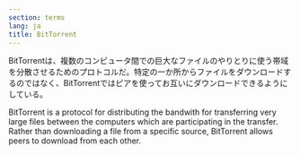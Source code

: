 ```yaml
---
section: terms
lang: ja
title: BitTorrent
---
```


BitTorrentは、複数のコンピュータ間での巨大なファイルのやりとりに使う帯域を分散させるためのプロトコルだ。特定の一か所からファイルをダウンロードするのではなく、BitTorrentではピアを使ってお互いにダウンロードできるようにしている。

BitTorrent is a protocol for distributing the bandwith for transferring very large files between the computers which are participating in the transfer. Rather than downloading a file from a specific source, BitTorrent allows peers to download from each other.
